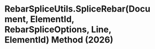 # RebarSpliceUtils.SpliceRebar(Document, ElementId, RebarSpliceOptions, Line, ElementId) Method (2026)

﻿